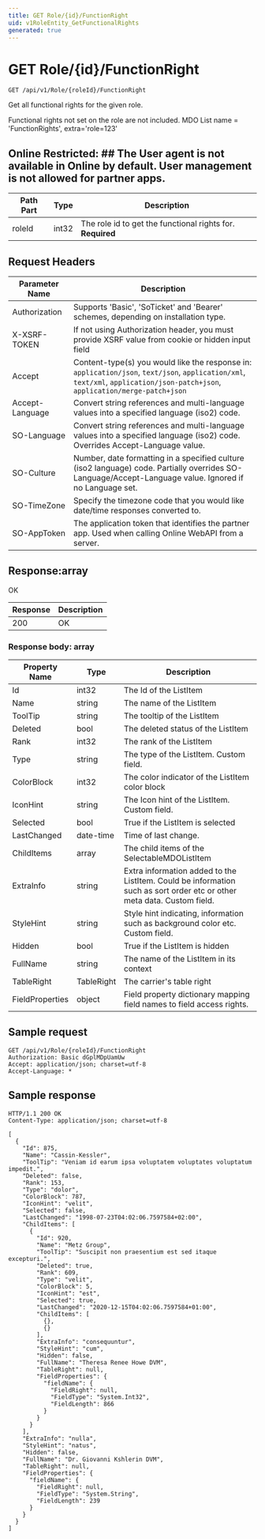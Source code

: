 ```yaml
---
title: GET Role/{id}/FunctionRight
uid: v1RoleEntity_GetFunctionalRights
generated: true
---
```


# GET Role/{id}/FunctionRight

```http
GET /api/v1/Role/{roleId}/FunctionRight
```

Get all functional rights for the given role.


Functional rights not set on the role are not included. MDO List name = 'FunctionRights', extra='role=123'


## Online Restricted: ## The User agent is not available in Online by default. User management is not allowed for partner apps.





| Path Part | Type | Description |
|-----------|------|-------------|
| roleId | int32 | The role id to get the functional rights for. **Required** |



## Request Headers

| Parameter Name | Description |
|----------------|-------------|
| Authorization  | Supports 'Basic', 'SoTicket' and 'Bearer' schemes, depending on installation type. |
| X-XSRF-TOKEN   | If not using Authorization header, you must provide XSRF value from cookie or hidden input field |
| Accept         | Content-type(s) you would like the response in: `application/json`, `text/json`, `application/xml`, `text/xml`, `application/json-patch+json`, `application/merge-patch+json` |
| Accept-Language | Convert string references and multi-language values into a specified language (iso2) code. |
| SO-Language | Convert string references and multi-language values into a specified language (iso2) code. Overrides Accept-Language value. |
| SO-Culture | Number, date formatting in a specified culture (iso2 language) code. Partially overrides SO-Language/Accept-Language value. Ignored if no Language set. |
| SO-TimeZone | Specify the timezone code that you would like date/time responses converted to. |
| SO-AppToken | The application token that identifies the partner app. Used when calling Online WebAPI from a server. |


## Response:array

OK

| Response | Description |
|----------------|-------------|
| 200 | OK |

### Response body: array

| Property Name | Type |  Description |
|----------------|------|--------------|
| Id | int32 | The Id of the ListItem |
| Name | string | The name of the ListItem |
| ToolTip | string | The tooltip of the ListItem |
| Deleted | bool | The deleted status of the ListItem |
| Rank | int32 | The rank of the ListItem |
| Type | string | The type of the ListItem. Custom field. |
| ColorBlock | int32 | The color indicator of the ListItem color block |
| IconHint | string | The Icon hint of the ListItem. Custom field. |
| Selected | bool | True if the ListItem is selected |
| LastChanged | date-time | Time of last change. |
| ChildItems | array | The child items of the SelectableMDOListItem |
| ExtraInfo | string | Extra information added to the ListItem. Could be information such as sort order etc or other meta data. Custom field. |
| StyleHint | string | Style hint indicating, information such as background color etc. Custom field. |
| Hidden | bool | True if the ListItem is hidden |
| FullName | string | The name of the ListItem in its context |
| TableRight | TableRight | The carrier's table right |
| FieldProperties | object | Field property dictionary mapping field names to field access rights. |

## Sample request

```http!
GET /api/v1/Role/{roleId}/FunctionRight
Authorization: Basic dGplMDpUamUw
Accept: application/json; charset=utf-8
Accept-Language: *
```

## Sample response

```http_
HTTP/1.1 200 OK
Content-Type: application/json; charset=utf-8

[
  {
    "Id": 875,
    "Name": "Cassin-Kessler",
    "ToolTip": "Veniam id earum ipsa voluptatem voluptates voluptatum impedit.",
    "Deleted": false,
    "Rank": 153,
    "Type": "dolor",
    "ColorBlock": 787,
    "IconHint": "velit",
    "Selected": false,
    "LastChanged": "1998-07-23T04:02:06.7597584+02:00",
    "ChildItems": [
      {
        "Id": 920,
        "Name": "Metz Group",
        "ToolTip": "Suscipit non praesentium est sed itaque excepturi.",
        "Deleted": true,
        "Rank": 609,
        "Type": "velit",
        "ColorBlock": 5,
        "IconHint": "est",
        "Selected": true,
        "LastChanged": "2020-12-15T04:02:06.7597584+01:00",
        "ChildItems": [
          {},
          {}
        ],
        "ExtraInfo": "consequuntur",
        "StyleHint": "cum",
        "Hidden": false,
        "FullName": "Theresa Renee Howe DVM",
        "TableRight": null,
        "FieldProperties": {
          "fieldName": {
            "FieldRight": null,
            "FieldType": "System.Int32",
            "FieldLength": 866
          }
        }
      }
    ],
    "ExtraInfo": "nulla",
    "StyleHint": "natus",
    "Hidden": false,
    "FullName": "Dr. Giovanni Kshlerin DVM",
    "TableRight": null,
    "FieldProperties": {
      "fieldName": {
        "FieldRight": null,
        "FieldType": "System.String",
        "FieldLength": 239
      }
    }
  }
]
```